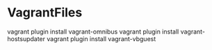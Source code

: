 # VagrantFiles
vagrant plugin install vagrant-omnibus
vagrant plugin install vagrant-hostsupdater
vagrant plugin install vagrant-vbguest
